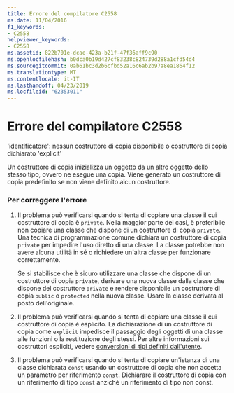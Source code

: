 ```yaml
---
title: Errore del compilatore C2558
ms.date: 11/04/2016
f1_keywords:
- C2558
helpviewer_keywords:
- C2558
ms.assetid: 822b701e-dcae-423a-b21f-47f36aff9c90
ms.openlocfilehash: b0dca0b19d427cf83238c824739d288a1cfd54d4
ms.sourcegitcommit: 0ab61bc3d2b6cfbd52a16c6ab2b97a8ea1864f12
ms.translationtype: MT
ms.contentlocale: it-IT
ms.lasthandoff: 04/23/2019
ms.locfileid: "62353011"
---
```

# <a name="compiler-error-c2558"></a>Errore del compilatore C2558

'identificatore': nessun costruttore di copia disponibile o costruttore di copia dichiarato 'explicit'

Un costruttore di copia inizializza un oggetto da un altro oggetto dello stesso tipo, ovvero ne esegue una copia. Viene generato un costruttore di copia predefinito se non viene definito alcun costruttore.

### <a name="to-fix-this-error"></a>Per correggere l'errore

1. Il problema può verificarsi quando si tenta di copiare una classe il cui costruttore di copia è `private`. Nella maggior parte dei casi, è preferibile non copiare una classe che dispone di un costruttore di copia `private`. Una tecnica di programmazione comune dichiara un costruttore di copia `private` per impedire l'uso diretto di una classe. La classe potrebbe non avere alcuna utilità in sé o richiedere un'altra classe per funzionare correttamente.

   Se si stabilisce che è sicuro utilizzare una classe che dispone di un costruttore di copia `private`, derivare una nuova classe dalla classe che dispone del costruttore `private` e rendere disponibile un costruttore di copia `public` o `protected` nella nuova classe. Usare la classe derivata al posto dell'originale.

1. Il problema può verificarsi quando si tenta di copiare una classe il cui costruttore di copia è esplicito. La dichiarazione di un costruttore di copia come `explicit` impedisce il passaggio degli oggetti di una classe alle funzioni o la restituzione degli stessi. Per altre informazioni sui costruttori espliciti, vedere [conversioni di tipi definiti dall'utente](../../cpp/user-defined-type-conversions-cpp.md).

1. Il problema può verificarsi quando si tenta di copiare un'istanza di una classe dichiarata `const` usando un costruttore di copia che non accetta un parametro per riferimento `const`. Dichiarare il costruttore di copia con un riferimento di tipo `const` anziché un riferimento di tipo non const.